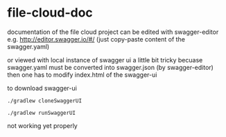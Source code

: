 # file-cloud-doc

documentation of the file cloud project can be edited with swagger-editor e.g. http://editor.swagger.io/#/ 
(just copy-paste content of the swagger.yaml)

or viewed with local instance of swagger ui a little bit tricky becuase swagger.yaml must be converted into swagger.json (by swagger-editor)
then one has to modify index.html of the swagger-ui

to download swagger-ui
```
./gradlew cloneSwaggerUI
```

```
./gradlew runSwaggerUI
```
not working yet properly
